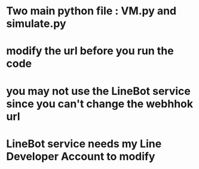 # Two main python file : VM.py and simulate.py
# modify the url before you run the code

# you may not use the LineBot service since you can't change the webhhok url
# LineBot service needs my Line Developer Account to modify